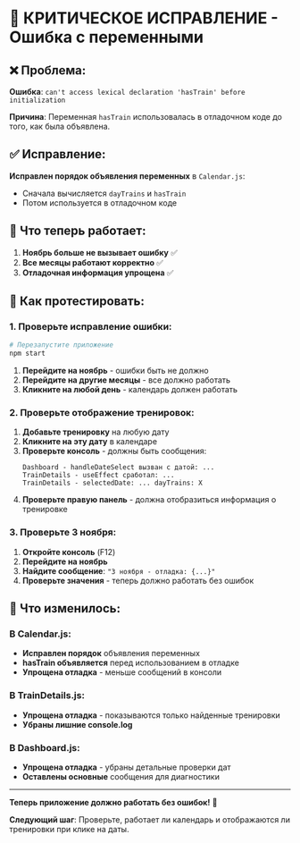 # 🔧 КРИТИЧЕСКОЕ ИСПРАВЛЕНИЕ - Ошибка с переменными

## ❌ Проблема:
**Ошибка**: `can't access lexical declaration 'hasTrain' before initialization`

**Причина**: Переменная `hasTrain` использовалась в отладочном коде до того, как была объявлена.

## ✅ Исправление:
**Исправлен порядок объявления переменных** в `Calendar.js`:
- Сначала вычисляется `dayTrains` и `hasTrain`
- Потом используется в отладочном коде

## 🚀 Что теперь работает:
1. **Ноябрь больше не вызывает ошибку** ✅
2. **Все месяцы работают корректно** ✅
3. **Отладочная информация упрощена** ✅

## 🧪 Как протестировать:

### 1. Проверьте исправление ошибки:
```bash
# Перезапустите приложение
npm start
```

1. **Перейдите на ноябрь** - ошибки быть не должно
2. **Перейдите на другие месяцы** - все должно работать
3. **Кликните на любой день** - календарь должен работать

### 2. Проверьте отображение тренировок:
1. **Добавьте тренировку** на любую дату
2. **Кликните на эту дату** в календаре
3. **Проверьте консоль** - должны быть сообщения:
   ```
   Dashboard - handleDateSelect вызван с датой: ...
   TrainDetails - useEffect сработал: ...
   TrainDetails - selectedDate: ... dayTrains: X
   ```
4. **Проверьте правую панель** - должна отобразиться информация о тренировке

### 3. Проверьте 3 ноября:
1. **Откройте консоль** (F12)
2. **Перейдите на ноябрь**
3. **Найдите сообщение**: `"3 ноября - отладка: {...}"`
4. **Проверьте значения** - теперь должно работать без ошибок

## 📝 Что изменилось:

### В Calendar.js:
- **Исправлен порядок** объявления переменных
- **hasTrain объявляется** перед использованием в отладке
- **Упрощена отладка** - меньше сообщений в консоли

### В TrainDetails.js:
- **Упрощена отладка** - показываются только найденные тренировки
- **Убраны лишние console.log**

### В Dashboard.js:
- **Упрощена отладка** - убраны детальные проверки дат
- **Оставлены основные** сообщения для диагностики

---

**Теперь приложение должно работать без ошибок!** 🎉

**Следующий шаг**: Проверьте, работает ли календарь и отображаются ли тренировки при клике на даты.
